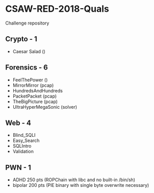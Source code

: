 # CSAW-RED-2018-Quals
Challenge repository

## Crypto - 1
- Caesar Salad ()

## Forensics - 6
- FeelThePower ()
- MirrorMirror (pcap)
- HundredsAndHundreds
- PacketPacket (pcap)
- TheBigPicture (pcap)
- UltraHyperMegaSonic (solver)

## Web - 4
- Blind_SQLI
- Easy_Search
- SQLIntro
- Validation 

## PWN - 1
- ADHD 250 pts (ROPChain with libc and no built-in /bin/sh)
- bipolar 200 pts (PIE binary with single byte overwrite necessary) 
